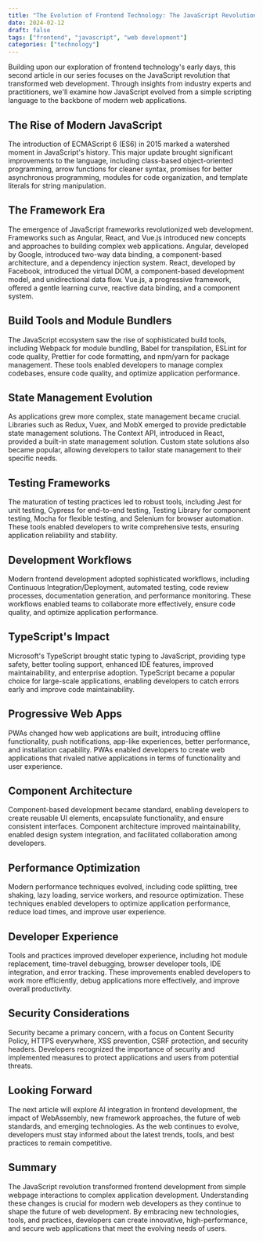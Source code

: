 ```yaml
---
title: "The Evolution of Frontend Technology: The JavaScript Revolution (Part 2)"
date: 2024-02-12
draft: false
tags: ["frontend", "javascript", "web development"]
categories: ["technology"]
---
```


Building upon our exploration of frontend technology's early days, this second article in our series focuses on the JavaScript revolution that transformed web development. Through insights from industry experts and practitioners, we'll examine how JavaScript evolved from a simple scripting language to the backbone of modern web applications.

## The Rise of Modern JavaScript

The introduction of ECMAScript 6 (ES6) in 2015 marked a watershed moment in JavaScript's history. This major update brought significant improvements to the language, including class-based object-oriented programming, arrow functions for cleaner syntax, promises for better asynchronous programming, modules for code organization, and template literals for string manipulation.

## The Framework Era

The emergence of JavaScript frameworks revolutionized web development. Frameworks such as Angular, React, and Vue.js introduced new concepts and approaches to building complex web applications. Angular, developed by Google, introduced two-way data binding, a component-based architecture, and a dependency injection system. React, developed by Facebook, introduced the virtual DOM, a component-based development model, and unidirectional data flow. Vue.js, a progressive framework, offered a gentle learning curve, reactive data binding, and a component system.

## Build Tools and Module Bundlers

The JavaScript ecosystem saw the rise of sophisticated build tools, including Webpack for module bundling, Babel for transpilation, ESLint for code quality, Prettier for code formatting, and npm/yarn for package management. These tools enabled developers to manage complex codebases, ensure code quality, and optimize application performance.

## State Management Evolution

As applications grew more complex, state management became crucial. Libraries such as Redux, Vuex, and MobX emerged to provide predictable state management solutions. The Context API, introduced in React, provided a built-in state management solution. Custom state solutions also became popular, allowing developers to tailor state management to their specific needs.

## Testing Frameworks

The maturation of testing practices led to robust tools, including Jest for unit testing, Cypress for end-to-end testing, Testing Library for component testing, Mocha for flexible testing, and Selenium for browser automation. These tools enabled developers to write comprehensive tests, ensuring application reliability and stability.

## Development Workflows

Modern frontend development adopted sophisticated workflows, including Continuous Integration/Deployment, automated testing, code review processes, documentation generation, and performance monitoring. These workflows enabled teams to collaborate more effectively, ensure code quality, and optimize application performance.

## TypeScript's Impact

Microsoft's TypeScript brought static typing to JavaScript, providing type safety, better tooling support, enhanced IDE features, improved maintainability, and enterprise adoption. TypeScript became a popular choice for large-scale applications, enabling developers to catch errors early and improve code maintainability.

## Progressive Web Apps

PWAs changed how web applications are built, introducing offline functionality, push notifications, app-like experiences, better performance, and installation capability. PWAs enabled developers to create web applications that rivaled native applications in terms of functionality and user experience.

## Component Architecture

Component-based development became standard, enabling developers to create reusable UI elements, encapsulate functionality, and ensure consistent interfaces. Component architecture improved maintainability, enabled design system integration, and facilitated collaboration among developers.

## Performance Optimization

Modern performance techniques evolved, including code splitting, tree shaking, lazy loading, service workers, and resource optimization. These techniques enabled developers to optimize application performance, reduce load times, and improve user experience.

## Developer Experience

Tools and practices improved developer experience, including hot module replacement, time-travel debugging, browser developer tools, IDE integration, and error tracking. These improvements enabled developers to work more efficiently, debug applications more effectively, and improve overall productivity.

## Security Considerations

Security became a primary concern, with a focus on Content Security Policy, HTTPS everywhere, XSS prevention, CSRF protection, and security headers. Developers recognized the importance of security and implemented measures to protect applications and users from potential threats.

## Looking Forward

The next article will explore AI integration in frontend development, the impact of WebAssembly, new framework approaches, the future of web standards, and emerging technologies. As the web continues to evolve, developers must stay informed about the latest trends, tools, and best practices to remain competitive.

## Summary

The JavaScript revolution transformed frontend development from simple webpage interactions to complex application development. Understanding these changes is crucial for modern web developers as they continue to shape the future of web development. By embracing new technologies, tools, and practices, developers can create innovative, high-performance, and secure web applications that meet the evolving needs of users.
